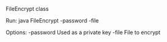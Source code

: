 FileEncrypt class

Run:
java FileEncrypt -password <pass> -file <file path>

Options:
    -password           Used as a private key
    -file               File to encrypt
